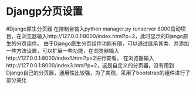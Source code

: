 Djangp分页设置
====
#Django原生分页器
在控制台输入python manager.py runserver 8000启动项目，在浏览器输入http://127.0.0.1:8000/index.html?p=2，此时显示的Django原生的分页组件。
由于Django原生分页组件功能有限，可以通过继承其类，并添加一些方法设置，可以扩展一些功能，在浏览器输入http://127.0.0.1:8000/index1.html?p=2进行查看。
在浏览器输入http://127.0.0.1:8000/index3.html?p=2，这是自定义的分页器，没有用到Django自己的分页器，通用性比较强，为了美观，采用了bootstrap的组件进行了部分美化
